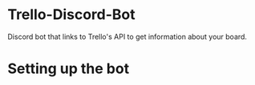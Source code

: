 # Trello-Discord-Bot
Discord bot that links to Trello's API to get information about your board.

# Setting up the bot
